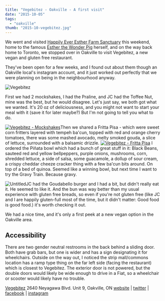 ```yaml
---
title: "Vegebitez - Oakville - A first visit"
date: "2015-10-05"
tags:
  - "oakville"
thumb: "2015-10-vegebitez.jpg"
---
```


We went and visited [Happily Ever Esther Farm Sanctuary](http://www.happilyeveresther.ca/) this weekend, home to the famous [Esther the Wonder Pig](http://www.estherthewonderpig.com/) herself, and on the way back home to Toronto, we stopped over in Oakville to visit Vegebitez, a new vegan and gluten free restaurant.

They've been open for a few weeks, and I found out about them though an Oakville local's instagram account, and it just worked out perfectly that we were planning on being in the neighbourhood anyway.

![Vegebitez](images/Vegebitez.jpg)

First we had 2 mockshakes, I had the Praline, and JC had the Toffee Nut, mine was the best, but he would disagree. Let's just say, we both got what we wanted. It's 20 oz of deliciousness, and you might not want to start your meal with it (save it for later maybe?) But I'm not going to tell you what to do.

[![Vegebitez - Mockshakes](images/21954152905_78c0703702.jpg)](https://www.flickr.com/photos/prairiev/21954152905/in/dateposted-public/ "Vegebitez - Mockshakes")Then we shared a Fritta Pisa - which were sweet corn fritters layered with tempeh ba'cun, topped with red and orange cherry tomatoes, there was some mashed avocado, melty smoked gouda, a slice of lettuce, surrounded with a balsamic drizzle. [![Vegebitez - Fritta Pisa](images/21963962241_f7d3ed6269_c.jpg)](https://www.flickr.com/photos/prairiev/21963962241/in/dateposted-public/ "Vegebitez - Fritta Pisa") I ordered the Piñata bowl which had a bunch of great stuff in it: Black Beans, sauteed red and yellow bellpeppers, purple onions, mushrooms, corn, shredded lettuce, a side of salsa, some guacamole, a dollup of sour cream, a crispy cheddar cheeze cracker thing with a few ba'cun bits around. On top of a bed of quinoa. Seemed like a winning bowl, but next time I want to try the Gravy Train. Because gravy.

![Untitled](images/21766260678_01bfd4e351_c.jpg)JC had the Goudabello burger and I had a bit, but didn't really eat it. He seemed to like it. And the bun was way better than my usual experience with gluten free breads, so even if you're not gluten free (like JC and I are happily gluten-full most of the time, but it didn't matter: Good food is good food.) it's worth checking it out.

We had a nice time, and it's only a first peek at a new vegan option in the Oakville area.

## Accessibility

There are two gender neutral restrooms in the back behind a sliding door. Both have grab bars, but one is wider and has a sign designating it for wheelchairs. Outside on the way out, I noticed the strip mall/commons location has a ramp type thing on the far left side (facing the restaurant) which is closest to Vegebitez. The exterior door is not powered, but the double doors would likely be wide enough to drive in a Fiat, so a wheelchair or scooter would likely have no trouble.

[Vegebitez](http://www.vegebitez.com/) 2640 Neyagawa Blvd. Unit 9, Oakville, ON [website](http://vegebitez.com/) | [twitter](https://twitter.com/vegebitez) | [facebook](https://www.facebook.com/Vegebitez-770242736379690/timeline/) | [instagram](https://instagram.com/vegebitez)
